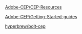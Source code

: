 
[Adobe-CEP/CEP-Resources](https://github.com/Adobe-CEP/CEP-Resources)

[Adobe-CEP/Getting-Started-guides](https://github.com/Adobe-CEP/Getting-Started-guides)

[hyperbrew/bolt-cep](https://github.com/hyperbrew/bolt-cep)
